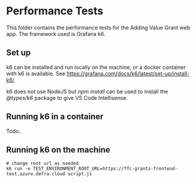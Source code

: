 # Performance Tests
This folder contains the performance tests for the Adding Value Grant web app. The framework used is Grafana k6.

## Set up
k6 can be installed and run locally on the machine, or a docker container with k6 is available. See https://grafana.com/docs/k6/latest/set-up/install-k6/

k6 does not use NodeJS but _npm install_ can be used to install the _@types/k6_ package to give VS Code Intellisense.

## Running k6 in a container
Todo..

## Running k6 on the machine
```pwsh
# change root url as needed
k6 run -e TEST_ENVIRONMENT_ROOT_URL=https://ffc-grants-frontend-test.azure.defra.cloud script.js
```
